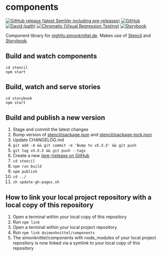 # components

[![GitHub release (latest SemVer including pre-releases)](https://img.shields.io/github/v/release/simonknittel/components?include_prereleases&style=flat-square)](https://github.com/simonknittel/components/releases)
[![GitHub](https://img.shields.io/github/license/simonknittel/components?style=flat-square)](https://github.com/simonknittel/components/blob/master/LICENSE)
[![David (path)](https://img.shields.io/david/dev/simonknittel/components?path=stencil&style=flat-square)](https://github.com/simonknittel/components/blob/master/stencil/package.json)
[![Chromatic (Visual Regression Testing)](https://img.shields.io/badge/visual%20regression%20testing-Chromatic-green?style=flat-square)](https://www.chromatic.com/builds?appId=5f2e5d00adfe5000223569a2&branch=master)
[![Storybook](https://img.shields.io/badge/website-Storybook-green?style=flat-square)](https://simonknittel.github.io/components/)

Component library for [nightly.simonknittel.de](https://nightly.simonknittel.de). Makes use of [Stencil](https://stenciljs.com) and [Storybook](https://github.com/storybookjs/storybook/tree/next/app/web-components).

## Build and watch components

    cd stencil
    npm start

## Build, watch and serve stories

    cd storybook
    npm start

## Build and publish a new version

1. Stage and commit the latest changes
2. Bump version of [stencil/package.json](./stencil/package.json) and [stencil/package-lock.json](./stencil/package-lock.json)
3. Update CHANGELOG.md
4. `git add -A && git commit -m 'Bump to vX.X.X' && git push`
5. `git tag vX.X.X && git push --tags`
6. Create a new [(pre-)release on GitHub](https://github.com/simonknittel/components/releases/new)
7. `cd stencil`
8. `npm run build`
9. `npm publish`
10. `cd ../`
11. `sh update-gh-pages.sh`

## How to link your local project repository with a local copy of this repository

1. Open a terminal within your local copy of this repository
2. Run `npm link`
3. Open a terminal within your local project repository
4. Run `npm link @simonknittel/components`
5. The simonknittel/components with node_modules of your local project repository is now linked via a symlink to your local copy of this repository
